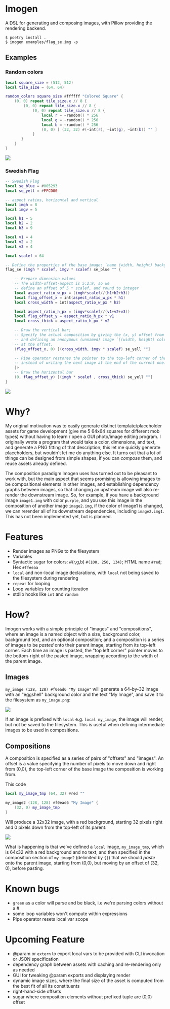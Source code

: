 # Imogen
A DSL for generating and composing images, with Pillow providing the rendering backend.

```
$ poetry install .
$ imogen examples/flag_se.img -p
```

## Examples

### Random colors

```lua
local square_size = (512, 512)
local tile_size = (64, 64)

random_colors square_size #ffffff "Colored Square" {
    (0, 0) repeat tile_size.x // 8 {
        (0, 0) repeat tile_size.x // 8 {
            (0, 0) repeat tile_size.x // 8 {
                local r = ~random() * 256
                local g = ~random() * 256
                local b = ~random() * 256
                (0, 0) [ (32, 32) #(~int(r), ~int(g), ~int(b)) "" ]
            }
       }
    }
}
```
![](examples/random_colors.png)

### Swedish Flag

```lua
-- Swedish Flag
local se_blue = #005293
local se_yell = #FFCD00

-- aspect ratios, horizontal and vertical
local imgh = 8
local imgv = 5

local h1 = 5
local h2 = 2
local h3 = 9

local v1 = 4
local v2 = 2
local v3 = 4

local scalef = 64

-- Define the properties of the base image: `name (width, height) background_color background_text { <composition> }`
flag_se (imgh * scalef, imgv * scalef) se_blue "" {

    -- Prepare dimension values
    -- The width-offset-aspect is 5:2:9, so we
    -- define an offset of 5 * scalef, and round to integer
    local aspect_ratio_w_px = (imgh*scalef//(h1+h2+h3))
    local flag_offset_x = int(aspect_ratio_w_px * h1)
    local cross_width = int(aspect_ratio_w_px * h2)

    local aspect_ratio_h_px = (imgv*scalef//(v1+v2+v3))
    local flag_offset_y = aspect_ratio_h_px * v1
    local cross_thick = aspect_ratio_h_px * v2

    -- Draw the vertical bar;
    -- Specify the actual composition by giving the (x, y) offset from (0, 0) (top left)
    -- and defining an anonymous (unnamed) image `[(width, height) color text]` to paste
    -- at the offset.
    (flag_offset_x, 0) [(cross_width, imgv * scalef) se_yell ""]

    -- Pipe operator restores the pointer to the top-left corner of the image,
    -- instead of writing the next image at the end of the current one.
    |>
    -- Draw the horizontal bar
    (0, flag_offset_y) [(imgh * scalef , cross_thick) se_yell ""]
}
```

![](examples/flag_se.png)

# Why?

My original motivation was to easily generate distinct template/placeholder assets
for game development (give me 5 64x64 squares for different mob types) without having to learn / open a GUI photo/image editing program. I originally wrote a program that would take a color, dimensions, and text, and generate a PNG fitting of that description; this let me quickly generate placeholders, but wouldn't let me do anything else. It turns out that a lot of things can be designed from simple shapes, if you can _compose_ them, and reuse assets already defined.

The composition paradigm Imogen uses has turned out to be pleasant to work with, but the main aspect that seems promising is allowing images to be compositional elements in other images, and establishing dependency graphs between images, so that changing an upstream image will also re-render the downstream image. So, for example, if you have a background image `image1.img` with color `purple`, and you use this image in the composition of another image `image2.img`, if the color of image1 is changed, we can rerender all of its downstream dependencies, including `image2.img1`. This has not been implemented yet, but is planned.

# Features

* Render images as PNGs to the filesystem
* Variables
* Syntactic sugar for colors: #(r,g,b) `#(100, 250, 134)`; HTML name `#red`; Hex `#ffeeaa`
* `local` and non-local image declarations, with `local` not being saved to the filesystem during rendering
* `repeat` for looping
* Loop variables for counting iteration
* stdlib hooks like `int` and `random`


# How?

Imogen works with a simple principle of "images" and "compositions", where an image is a named object with a size, background color, background text, and an optional composition; and a composition is a series of images to be *pasted* onto their parent image, starting from its top-left corner. Each time an image is pasted, the "top left corner" pointer moves to the bottom-right of the pasted image, wrapping according to the width of the parent image.

## Images

`my_image (128, 128) #f0ead6 "My Image"` will generate a 64-by-32 image with an "eggshell" background color and the text "My Image", and save it to the filesystem as `my_image.png`:

![](examples/my_image.png)

If an image is prefixed with `local` e.g. `local my_image`, the image will render, but not be saved to the filesystem. This is useful when defining intermediate images to be used in compositions.

## Compositions

A composition is specified as a series of pairs of "offsets" and "images".
An offset is a value specifying the number of pixels to move down and right from (0,0),
the top-left corner of the base image the composition is working from.

This code

```lua
local my_image_tmp (64, 32) #red ""

my_image2 (128, 128) #f0ead6 "My Image" {
    (32, 0) my_image_tmp
}
```

Will produce a 32x32 image, with a red background, starting 32 pixels right and 0 pixels down from the top-left of its parent:

![](examples/my_image2.png)

What is happening is that we've defined a `local` image, `my_image_tmp`, which is 64x32 with a red background and no text, and then specified in the composition section of `my_image2` (delimited by `{}`) that we should *paste* onto the parent image, starting from (0,0), but moving by an offset of (32, 0), before pasting.


# Known bugs
* `green` as a color will parse and be black, i.e we're parsing colors without a #
* some loop variables won't compute within expressions
* Pipe operator resets local var scope

# Upcoming Feature

* @param or `extern` to export local vars to be provided with CLI invocation or JSON specification
* dependency graph between assets with caching and re-rendering only as needed
* GUI for tweaking @param exports and displaying render
* dynamic image sizes, where the final size of the asset is computed from the best fit of all its constituents
* right-hand-side offsets
* sugar where composition elements without prefixed tuple are (0,0) offset

